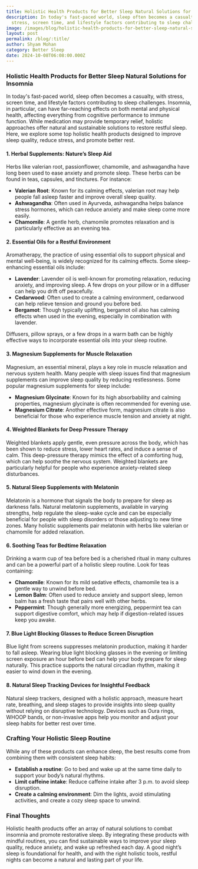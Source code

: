 ```yaml
---
title: Holistic Health Products for Better Sleep Natural Solutions for Insomnia
description: In today's fast-paced world, sleep often becomes a casualty, with
  stress, screen time, and lifestyle factors contributing to sleep challenges.
image: /images/blog/holistic-health-products-for-better-sleep-natural-solutions-for-insomnia.webp
layout: post
permalink: /blog/:title/
author: Shyam Mohan
category: Better Sleep
date: 2024-10-08T06:08:00.000Z
---
```

### Holistic Health Products for Better Sleep Natural Solutions for Insomnia

In today's fast-paced world, sleep often becomes a casualty, with stress, screen time, and lifestyle factors contributing to sleep challenges. Insomnia, in particular, can have far-reaching effects on both mental and physical health, affecting everything from cognitive performance to immune function. While medication may provide temporary relief, holistic approaches offer natural and sustainable solutions to restore restful sleep. Here, we explore some top holistic health products designed to improve sleep quality, reduce stress, and promote better rest.

#### 1. **Herbal Supplements: Nature’s Sleep Aid**

Herbs like valerian root, passionflower, chamomile, and ashwagandha have long been used to ease anxiety and promote sleep. These herbs can be found in teas, capsules, and tinctures. For instance:
   - **Valerian Root**: Known for its calming effects, valerian root may help people fall asleep faster and improve overall sleep quality.
   - **Ashwagandha**: Often used in Ayurveda, ashwagandha helps balance stress hormones, which can reduce anxiety and make sleep come more easily.
   - **Chamomile**: A gentle herb, chamomile promotes relaxation and is particularly effective as an evening tea.

#### 2. **Essential Oils for a Restful Environment**

Aromatherapy, the practice of using essential oils to support physical and mental well-being, is widely recognized for its calming effects. Some sleep-enhancing essential oils include:
   - **Lavender**: Lavender oil is well-known for promoting relaxation, reducing anxiety, and improving sleep. A few drops on your pillow or in a diffuser can help you drift off peacefully.
   - **Cedarwood**: Often used to create a calming environment, cedarwood can help relieve tension and ground you before bed.
   - **Bergamot**: Though typically uplifting, bergamot oil also has calming effects when used in the evening, especially in combination with lavender.

Diffusers, pillow sprays, or a few drops in a warm bath can be highly effective ways to incorporate essential oils into your sleep routine.

#### 3. **Magnesium Supplements for Muscle Relaxation**

Magnesium, an essential mineral, plays a key role in muscle relaxation and nervous system health. Many people with sleep issues find that magnesium supplements can improve sleep quality by reducing restlessness. Some popular magnesium supplements for sleep include:
   - **Magnesium Glycinate**: Known for its high absorbability and calming properties, magnesium glycinate is often recommended for evening use.
   - **Magnesium Citrate**: Another effective form, magnesium citrate is also beneficial for those who experience muscle tension and anxiety at night.

#### 4. **Weighted Blankets for Deep Pressure Therapy**

Weighted blankets apply gentle, even pressure across the body, which has been shown to reduce stress, lower heart rates, and induce a sense of calm. This deep-pressure therapy mimics the effect of a comforting hug, which can help soothe the nervous system. Weighted blankets are particularly helpful for people who experience anxiety-related sleep disturbances.

#### 5. **Natural Sleep Supplements with Melatonin**

Melatonin is a hormone that signals the body to prepare for sleep as darkness falls. Natural melatonin supplements, available in varying strengths, help regulate the sleep-wake cycle and can be especially beneficial for people with sleep disorders or those adjusting to new time zones. Many holistic supplements pair melatonin with herbs like valerian or chamomile for added relaxation.

#### 6. **Soothing Teas for Bedtime Relaxation**

Drinking a warm cup of tea before bed is a cherished ritual in many cultures and can be a powerful part of a holistic sleep routine. Look for teas containing:
   - **Chamomile**: Known for its mild sedative effects, chamomile tea is a gentle way to unwind before bed.
   - **Lemon Balm**: Often used to reduce anxiety and support sleep, lemon balm has a fresh taste that pairs well with other herbs.
   - **Peppermint**: Though generally more energizing, peppermint tea can support digestive comfort, which may help if digestion-related issues keep you awake.

#### 7. **Blue Light Blocking Glasses to Reduce Screen Disruption**

Blue light from screens suppresses melatonin production, making it harder to fall asleep. Wearing blue light blocking glasses in the evening or limiting screen exposure an hour before bed can help your body prepare for sleep naturally. This practice supports the natural circadian rhythm, making it easier to wind down in the evening.

#### 8. **Natural Sleep Tracking Devices for Insightful Feedback**

Natural sleep trackers, designed with a holistic approach, measure heart rate, breathing, and sleep stages to provide insights into sleep quality without relying on disruptive technology. Devices such as Oura rings, WHOOP bands, or non-invasive apps help you monitor and adjust your sleep habits for better rest over time.

### Crafting Your Holistic Sleep Routine

While any of these products can enhance sleep, the best results come from combining them with consistent sleep habits:
- **Establish a routine**: Go to bed and wake up at the same time daily to support your body’s natural rhythms.
- **Limit caffeine intake**: Reduce caffeine intake after 3 p.m. to avoid sleep disruption.
- **Create a calming environment**: Dim the lights, avoid stimulating activities, and create a cozy sleep space to unwind.

### Final Thoughts

Holistic health products offer an array of natural solutions to combat insomnia and promote restorative sleep. By integrating these products with mindful routines, you can find sustainable ways to improve your sleep quality, reduce anxiety, and wake up refreshed each day. A good night’s sleep is foundational for health, and with the right holistic tools, restful nights can become a natural and lasting part of your life.
